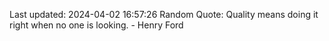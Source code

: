 Last updated: 2024-04-02 16:57:26
Random Quote: Quality means doing it right when no one is looking. - Henry Ford